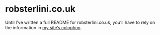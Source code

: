 # robsterlini.co.uk

Until I’ve written a full README for robsterlini.co.uk, you’ll have to rely on the information in [my site’s colophon](https://robsterlini.co.uk/colophon/ "Read about the things that power my website").

